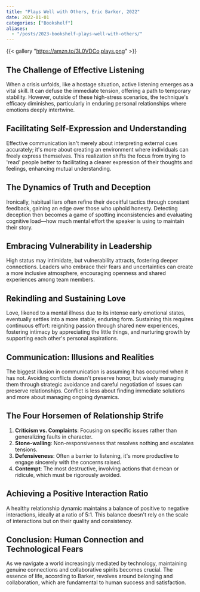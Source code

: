 ```yaml
---
title: "Plays Well with Others, Eric Barker, 2022"
date: 2022-01-01
categories: ["Bookshelf"]
aliases:
  - "/posts/2023-bookshelf-plays-well-with-others/"
---
```


{{< gallery "https://amzn.to/3L0VDCo,plays.png" >}}

## The Challenge of Effective Listening

When a crisis unfolds, like a hostage situation, active listening emerges as a vital skill. It can defuse the immediate tension, offering a path to temporary stability. However, outside of these high-stress scenarios, the technique's efficacy diminishes, particularly in enduring personal relationships where emotions deeply intertwine.

## Facilitating Self-Expression and Understanding

Effective communication isn't merely about interpreting external cues accurately; it's more about creating an environment where individuals can freely express themselves. This realization shifts the focus from trying to 'read' people better to facilitating a clearer expression of their thoughts and feelings, enhancing mutual understanding.

## The Dynamics of Truth and Deception

Ironically, habitual liars often refine their deceitful tactics through constant feedback, gaining an edge over those who uphold honesty. Detecting deception then becomes a game of spotting inconsistencies and evaluating cognitive load—how much mental effort the speaker is using to maintain their story.

## Embracing Vulnerability in Leadership

High status may intimidate, but vulnerability attracts, fostering deeper connections. Leaders who embrace their fears and uncertainties can create a more inclusive atmosphere, encouraging openness and shared experiences among team members.

## Rekindling and Sustaining Love

Love, likened to a mental illness due to its intense early emotional states, eventually settles into a more stable, enduring form. Sustaining this requires continuous effort: reigniting passion through shared new experiences, fostering intimacy by appreciating the little things, and nurturing growth by supporting each other's personal aspirations.

## Communication: Illusions and Realities

The biggest illusion in communication is assuming it has occurred when it has not. Avoiding conflicts doesn't preserve honor, but wisely managing them through strategic avoidance and careful negotiation of issues can preserve relationships. Conflict is less about finding immediate solutions and more about managing ongoing dynamics.

## The Four Horsemen of Relationship Strife

1. **Criticism vs. Complaints**: Focusing on specific issues rather than generalizing faults in character.
2. **Stone-walling**: Non-responsiveness that resolves nothing and escalates tensions.
3. **Defensiveness**: Often a barrier to listening, it's more productive to engage sincerely with the concerns raised.
4. **Contempt**: The most destructive, involving actions that demean or ridicule, which must be rigorously avoided.

## Achieving a Positive Interaction Ratio

A healthy relationship dynamic maintains a balance of positive to negative interactions, ideally at a ratio of 5:1. This balance doesn't rely on the scale of interactions but on their quality and consistency.

## Conclusion: Human Connection and Technological Fears

As we navigate a world increasingly mediated by technology, maintaining genuine connections and collaborative spirits becomes crucial. The essence of life, according to Barker, revolves around belonging and collaboration, which are fundamental to human success and satisfaction.
